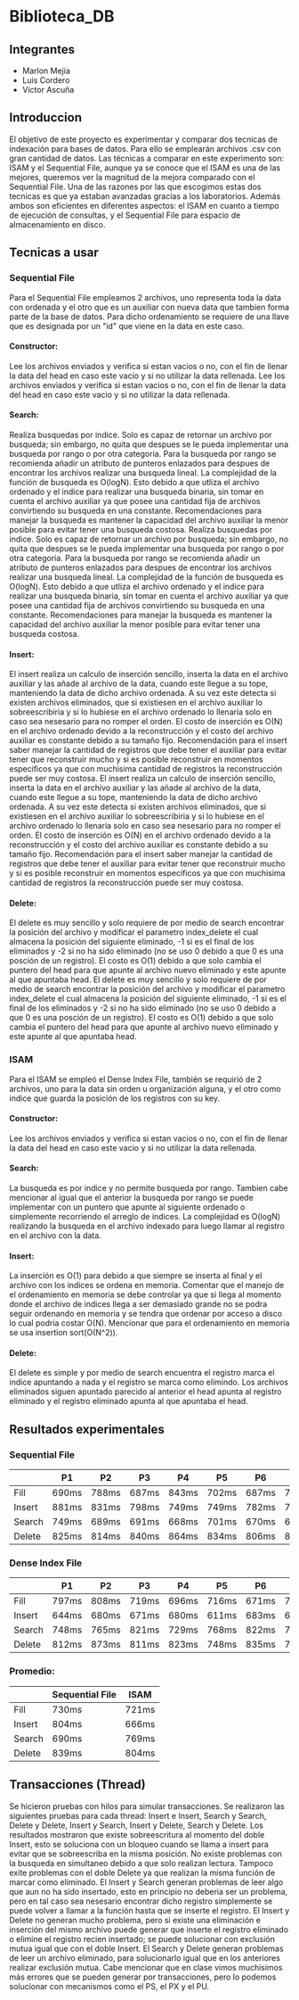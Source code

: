 # Biblioteca_DB
## Integrantes
- Marlon Mejia
- Luis Cordero
- Víctor Ascuña

## Introduccion
El objetivo de este proyecto es experimentar y comparar dos tecnicas de indexación para bases de datos. Para ello se emplearán archivos .csv con gran cantidad de datos. Las técnicas a comparar en este experimento son: ISAM y el Sequential File, aunque ya se conoce que el ISAM es una de las mejores, queremos ver la magnitud de la mejora comparado con el Sequential File. Una de las razones por las que escogimos estas dos tecnicas es que ya estaban avanzadas gracias a los laboratorios. Además ambos son eficientes en diferentes aspectos: el ISAM en cuanto a tiempo de ejecución de consultas, y el Sequential File para espacio de almacenamiento en disco.

## Tecnicas a usar
### Sequential File
Para el Sequential File empleamos 2 archivos, uno representa toda la data con ordenada y el otro que es un auxiliar con nueva data que tambien forma parte de la base de datos. Para dicho ordenamiento se requiere de una llave que es designada por un "id" que viene en la data en este caso. 

#### Constructor:
Lee los archivos enviados y verifica si estan vacios o no, con el fin de llenar la data del head en caso este vacio y si no utilizar la data rellenada.	Lee los archivos enviados y verifica si estan vacios o no, con el fin de llenar la data del head en caso este vacio y si no utilizar la data rellenada.


#### Search:
Realiza busquedas por indice. Solo es capaz de retornar un archivo por busqueda; sin embargo, no quita que despues se le pueda implementar una busqueda por rango o por otra categoria. Para la busqueda por rango se recomienda añadir un atributo de punteros enlazados para despues de encontrar los archivos realizar una busqueda lineal. La complejidad de la función de busqueda es O(logN). Esto debido a que utliza el archivo ordenado y el indice para realizar una busqueda binaria, sin tomar en cuenta el archivo auxiliar ya que posee una cantidad fija de archivos convirtiendo su busqueda en una constante. Recomendaciones para manejar la busqueda es mantener la capacidad del archivo auxiliar la menor posible para evitar tener una busqueda costosa.	Realiza busquedas por indice. Solo es capaz de retornar un archivo por busqueda; sin embargo, no quita que despues se le pueda implementar una busqueda por rango o por otra categoria. Para la busqueda por rango se recomienda añadir un atributo de punteros enlazados para despues de encontrar los archivos realizar una busqueda lineal. La complejidad de la función de busqueda es O(logN). Esto debido a que utliza el archivo ordenado y el indice para realizar una busqueda binaria, sin tomar en cuenta el archivo auxiliar ya que posee una cantidad fija de archivos convirtiendo su busqueda en una constante. Recomendaciones para manejar la busqueda es mantener la capacidad del archivo auxiliar la menor posible para evitar tener una busqueda costosa.


#### Insert:
El insert realiza un calculo de inserción sencillo, inserta la data en el archivo auxiliar y las añade al archivo de la data, cuando este llegue a su tope, manteniendo la data de dicho archivo ordenada. A su vez este detecta si existen archivos eliminados, que si existiesen en el archivo auxiliar lo sobreescribiria y si lo hubiese en el archivo ordenado lo llenaria solo en caso sea nesesario para no romper el orden. El costo de inserción es O(N) en el archivo ordenado devido a la reconstrucción y el costo del archivo auxiliar es constante debido a su tamaño fijo. Recomendación para el insert saber manejar la cantidad de registros que debe tener el auxiliar para evitar tener que reconstruir mucho y si es posible reconstruir en momentos especificos ya que con muchisima cantidad de registros la reconstrucción puede ser muy costosa.	El insert realiza un calculo de inserción sencillo, inserta la data en el archivo auxiliar y las añade al archivo de la data, cuando este llegue a su tope, manteniendo la data de dicho archivo ordenada. A su vez este detecta si existen archivos eliminados, que si existiesen en el archivo auxiliar lo sobreescribiria y si lo hubiese en el archivo ordenado lo llenaria solo en caso sea nesesario para no romper el orden. El costo de inserción es O(N) en el archivo ordenado devido a la reconstrucción y el costo del archivo auxiliar es constante debido a su tamaño fijo. Recomendación para el insert saber manejar la cantidad de registros que debe tener el auxiliar para evitar tener que reconstruir mucho y si es posible reconstruir en momentos especificos ya que con muchisima cantidad de registros la reconstrucción puede ser muy costosa.


#### Delete:
El delete es muy sencillo y solo requiere de por medio de search encontrar la posición del archivo y modificar el parametro index_delete el cual almacena la posición del siguiente eliminado, -1 si es el final de los eliminados y -2 si no ha sido eliminado (no se uso 0 debido a que 0 es una posción de un registro). El costo es O(1) debido a que solo cambia el puntero del head para que apunte al archivo nuevo eliminado y este apunte al que apuntaba head.	El delete es muy sencillo y solo requiere de por medio de search encontrar la posición del archivo y modificar el parametro index_delete el cual almacena la posición del siguiente eliminado, -1 si es el final de los eliminados y -2 si no ha sido eliminado (no se uso 0 debido a que 0 es una posción de un registro). El costo es O(1) debido a que solo cambia el puntero del head para que apunte al archivo nuevo eliminado y este apunte al que apuntaba head.

### ISAM
Para el ISAM se empleó el Dense Index File, también se requirió de 2 archivos, uno para la data sin orden u organización alguna, y el otro como indice que guarda la posición de los registros con su key.

#### Constructor:
Lee los archivos enviados y verifica si estan vacios o no, con el fin de llenar la data del head en caso este vacio y si no utilizar la data rellenada.

#### Search:
La busqueda es por indice y no permite busqueda por rango. Tambien cabe mencionar al igual que el anterior la busqueda por rango se puede implementar con un puntero que apunte al siguiente ordenado o simplemente recorriendo el arreglo de indices. La complejidad es O(logN) realizando la busqueda en el archivo indexado para luego llamar al registro en el archivo con la data.

#### Insert:
La inserción es O(1) para debido a que siempre se inserta al final y el archivo con los indices se ordena en memoria. Comentar que el manejo de el ordenamiento en memoria se debe controlar ya que si llega al momento donde el archivo de indices llega a ser demasiado grande no se podra seguir ordenando en memoria y se tendra que ordenar por acceso a disco lo cual podria costar O(N). Mencionar que para el ordenamiento en memoria se usa insertion sort(O(N^2)).

#### Delete:
El delete es simple y por medio de search encuentra el registro marca el indice apuntando a nada y el registro se marca como elimindo. Los archivos eliminados siguen apuntado parecido al anterior el head apunta al registro eliminado y el registro eliminado apunta al que apuntaba el head.

## Resultados experimentales

### Sequential File

|        | P1 | P2 | P3 | P4 | P5 | P6 | P7 | P8 | P9 | P10 |
|--------|----|----|----|----|----|----|----|----|----|-----|
| Fill   |690ms|788ms|687ms|843ms|702ms|687ms|790ms|692ms|713ms|706ms|
| Insert |881ms|831ms|798ms|749ms|749ms|782ms|797ms|826ms|863ms|773ms|
| Search |749ms|689ms|691ms|668ms|701ms|670ms|671ms|700ms|695ms|664ms|
| Delete |825ms|814ms|840ms|864ms|834ms|806ms|845ms|861ms|828ms|811ms|

### Dense Index File

|        | P1 | P2 | P3 | P4 | P5 | P6 | P7 | P8 | P9 | P10 |
|--------|----|----|----|----|----|----|----|----|----|-----|
| Fill   |797ms|808ms|719ms|696ms|716ms|671ms|706ms|689ms|732ms|676ms|
| Insert |644ms|680ms|671ms|680ms|611ms|683ms|690ms|684ms|670ms|647ms|
| Search |748ms|765ms|821ms|729ms|768ms|822ms|764ms|750ms|742ms|783ms|
| Delete |812ms|873ms|811ms|823ms|748ms|835ms|778ms|803ms|759ms|794ms|

### Promedio:
|        | Sequential File | ISAM |
|--------|-----------------|------|
| Fill   |     730ms            |  721ms    |
| Insert |     804ms            |  666ms    |
| Search |     690ms            |  769ms    |
| Delete |     839ms            |  804ms    |  

## Transacciones (Thread)
Se hicieron pruebas con hilos para simular transacciones. Se realizaron las siguientes pruebas para cada thread: Insert e Insert, Search y Search, Delete y Delete, Insert y Search, Insert y Delete, Search y Delete. Los resultados mostraron que existe sobreescritura al momento del doble Insert, esto se soluciona con un bloqueo cuando se llama a insert para evitar que se sobreescriba en la misma posición. No existe problemas con la busqueda en simultaneo debido a que solo realizan lectura. Tampoco exite problemas con el doble Delete ya que realizan la misma función de marcar como eliminado. El Insert y Search generan problemas de leer algo que aun no ha sido insertado, esto en principio no deberia ser un problema, pero en tal caso sea nesesario encontrar dicho registro simplemente se puede volver a llamar a la función hasta que se inserte el registro. El Insert y Delete no generan mucho problema, pero si existe una eliminación e inserción del mismo archivo puede generar que inserte el registro eliminado o elimine el registro recien insertado; se puede solucionar con exclusión mutua igual que con el doble Insert. El Search y Delete generan problemas de leer un archivo eliminado, para solucionarlo igual que en los anteriores realizar exclusión mutua. Cabe mencionar que en clase vimos muchisimos más errores que se pueden generar por transacciones, pero lo podemos solucionar con mecanismos como el PS, el PX y el PU.
